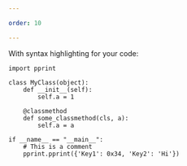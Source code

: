 ```yaml
---

order: 10

---
```


With syntax highlighting for your code:

```
import pprint

class MyClass(object):
    def __init__(self):
        self.a = 1

    @classmethod
    def some_classmethod(cls, a):
        self.a = a

if __name__ == "__main__":
    # This is a comment
    pprint.pprint({'Key1': 0x34, 'Key2': 'Hi'})
```
